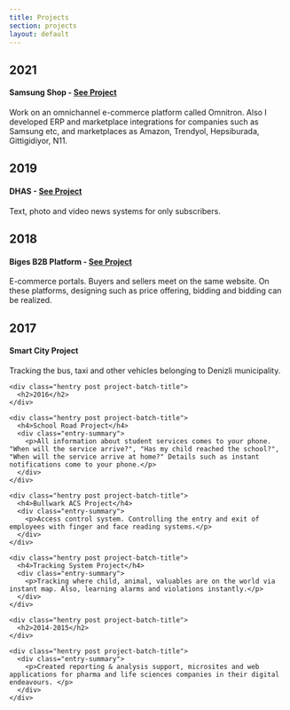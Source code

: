 ```yaml
---
title: Projects
section: projects
layout: default
---
```


<div class="hfeed">

  <div class="hentry post project-batch-title">
    <h2>2021</h2>
  </div>

  <div class="hentry post project-batch-title">
    <h4>Samsung Shop - <a href="https://shop.samsung.com/tr/" target="_blank">See Project</a></h4>
    <div class="entry-summary">
        <p>Work on an omnichannel e-commerce platform called Omnitron. Also I developed ERP and marketplace integrations for companies such as Samsung etc, and marketplaces as Amazon, Trendyol, Hepsiburada, Gittigidiyor, N11.</p>
    </div>
  </div>

  <div class="hentry post project-batch-title">
    <h2>2019</h2>
  </div>

  <div class="hentry post project-batch-title">
    <h4>DHAS - <a href="https://dhs.dha.com.tr" target="_blank">See Project</a></h4>
    <div class="entry-summary">
      <p>Text, photo and video news systems for only subscribers.</p>
    </div>
  </div>

  <div class="hentry post project-batch-title">
    <h2>2018</h2>
  </div>

  <div class="hentry post project-batch-title">
    <h4>Biges B2B Platform - <a href="https://biges.com" target="_blank">See Project</a></h4>
    <div class="entry-summary">
      <p>E-commerce portals. Buyers and sellers meet on the same website. On these platforms, designing such as price offering, bidding and bidding can be realized.</p>
    </div>
  </div>
 
  <div class="hentry post project-batch-title">
    <h2>2017</h2>
  </div>

  <div class="hentry post project-batch-title">
    <h4>Smart City Project</h4>
    <div class="entry-summary">
      <p>Tracking the bus, taxi and other vehicles belonging to Denizli municipality.</p>
    </div>
  </div>

    <div class="hentry post project-batch-title">
      <h2>2016</h2>
    </div>

    <div class="hentry post project-batch-title">
      <h4>School Road Project</h4>
      <div class="entry-summary">
        <p>All information about student services comes to your phone. "When will the service arrive?", "Has my child reached the school?", "When will the service arrive at home?" Details such as instant notifications come to your phone.</p>
      </div>
    </div>
    
    <div class="hentry post project-batch-title">
      <h4>Bullwark ACS Project</h4>
      <div class="entry-summary">
        <p>Access control system. Controlling the entry and exit of employees with finger and face reading systems.</p>
      </div>
    </div>
    
    <div class="hentry post project-batch-title">
      <h4>Tracking System Project</h4>
      <div class="entry-summary">
        <p>Tracking where child, animal, valuables are on the world via instant map. Also, learning alarms and violations instantly.</p>
      </div>
    </div>
    
    <div class="hentry post project-batch-title">
      <h2>2014-2015</h2>
    </div>

    <div class="hentry post project-batch-title">
      <div class="entry-summary">
        <p>Created reporting & analysis support, microsites and web applications for pharma and life sciences companies in their digital endeavours. </p>
      </div>
    </div>
</div>
